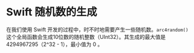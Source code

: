 # Swift 随机数的生成

在我们使用 Swift 开发的过程中，时不时地需要产生一些随机数。`arc4random()` 这个全局函数会生成10位数的随机整数（UInt32）。其生成的最大值是 4294967295（2^32 - 1），最小值为 0 。

